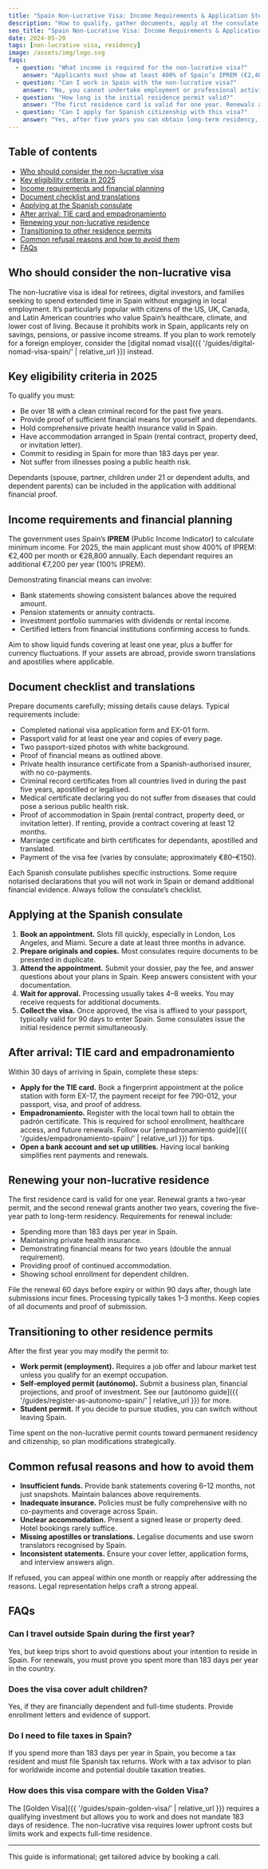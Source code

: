 ```yaml
---
title: "Spain Non-Lucrative Visa: Income Requirements & Application Steps"
description: "How to qualify, gather documents, apply at the consulate, and transition to residency—plus common reasons for refusals."
seo_title: "Spain Non-Lucrative Visa: Income Requirements & Application Steps"
date: 2024-05-20
tags: [non-lucrative visa, residency]
image: /assets/img/logo.svg
faqs:
  - question: "What income is required for the non-lucrative visa?"
    answer: "Applicants must show at least 400% of Spain’s IPREM (€2,400 per month or €28,800 annually) for the main applicant plus 100% of IPREM (€7,200 annually) for each dependant."
  - question: "Can I work in Spain with the non-lucrative visa?"
    answer: "No, you cannot undertake employment or professional activities in Spain, but after the first year you can modify the permit to a work visa if you meet the requirements."
  - question: "How long is the initial residence permit valid?"
    answer: "The first residence card is valid for one year. Renewals are granted for two years each if you maintain the income and insurance requirements."
  - question: "Can I apply for Spanish citizenship with this visa?"
    answer: "Yes, after five years you can obtain long-term residency, and after ten years of continuous residence you can apply for citizenship (or two years for many Latin American citizens)."
---
```


## Table of contents
- [Who should consider the non-lucrative visa](#who-should-consider-the-non-lucrative-visa)
- [Key eligibility criteria in 2025](#key-eligibility-criteria-in-2025)
- [Income requirements and financial planning](#income-requirements-and-financial-planning)
- [Document checklist and translations](#document-checklist-and-translations)
- [Applying at the Spanish consulate](#applying-at-the-spanish-consulate)
- [After arrival: TIE card and empadronamiento](#after-arrival-tie-card-and-empadronamiento)
- [Renewing your non-lucrative residence](#renewing-your-non-lucrative-residence)
- [Transitioning to other residence permits](#transitioning-to-other-residence-permits)
- [Common refusal reasons and how to avoid them](#common-refusal-reasons-and-how-to-avoid-them)
- [FAQs](#faqs)

## Who should consider the non-lucrative visa

The non-lucrative visa is ideal for retirees, digital investors, and families seeking to spend extended time in Spain without engaging in local employment. It’s particularly popular with citizens of the US, UK, Canada, and Latin American countries who value Spain’s healthcare, climate, and lower cost of living. Because it prohibits work in Spain, applicants rely on savings, pensions, or passive income streams. If you plan to work remotely for a foreign employer, consider the [digital nomad visa]({{ '/guides/digital-nomad-visa-spain/' | relative_url }}) instead.

## Key eligibility criteria in 2025

To qualify you must:

- Be over 18 with a clean criminal record for the past five years.
- Provide proof of sufficient financial means for yourself and dependants.
- Hold comprehensive private health insurance valid in Spain.
- Have accommodation arranged in Spain (rental contract, property deed, or invitation letter).
- Commit to residing in Spain for more than 183 days per year.
- Not suffer from illnesses posing a public health risk.

Dependants (spouse, partner, children under 21 or dependent adults, and dependent parents) can be included in the application with additional financial proof.

## Income requirements and financial planning

The government uses Spain’s **IPREM** (Public Income Indicator) to calculate minimum income. For 2025, the main applicant must show 400% of IPREM: €2,400 per month or €28,800 annually. Each dependant requires an additional €7,200 per year (100% IPREM).

Demonstrating financial means can involve:

- Bank statements showing consistent balances above the required amount.
- Pension statements or annuity contracts.
- Investment portfolio summaries with dividends or rental income.
- Certified letters from financial institutions confirming access to funds.

Aim to show liquid funds covering at least one year, plus a buffer for currency fluctuations. If your assets are abroad, provide sworn translations and apostilles where applicable.

## Document checklist and translations

Prepare documents carefully; missing details cause delays. Typical requirements include:

- Completed national visa application form and EX-01 form.
- Passport valid for at least one year and copies of every page.
- Two passport-sized photos with white background.
- Proof of financial means as outlined above.
- Private health insurance certificate from a Spanish-authorised insurer, with no co-payments.
- Criminal record certificates from all countries lived in during the past five years, apostilled or legalised.
- Medical certificate declaring you do not suffer from diseases that could pose a serious public health risk.
- Proof of accommodation in Spain (rental contract, property deed, or invitation letter). If renting, provide a contract covering at least 12 months.
- Marriage certificate and birth certificates for dependants, apostilled and translated.
- Payment of the visa fee (varies by consulate; approximately €80–€150).

Each Spanish consulate publishes specific instructions. Some require notarised declarations that you will not work in Spain or demand additional financial evidence. Always follow the consulate’s checklist.

## Applying at the Spanish consulate

1. **Book an appointment.** Slots fill quickly, especially in London, Los Angeles, and Miami. Secure a date at least three months in advance.
2. **Prepare originals and copies.** Most consulates require documents to be presented in duplicate.
3. **Attend the appointment.** Submit your dossier, pay the fee, and answer questions about your plans in Spain. Keep answers consistent with your documentation.
4. **Wait for approval.** Processing usually takes 4–8 weeks. You may receive requests for additional documents.
5. **Collect the visa.** Once approved, the visa is affixed to your passport, typically valid for 90 days to enter Spain. Some consulates issue the initial residence permit simultaneously.

## After arrival: TIE card and empadronamiento

Within 30 days of arriving in Spain, complete these steps:

- **Apply for the TIE card.** Book a fingerprint appointment at the police station with form EX-17, the payment receipt for fee 790-012, your passport, visa, and proof of address.
- **Empadronamiento.** Register with the local town hall to obtain the padrón certificate. This is required for school enrollment, healthcare access, and future renewals. Follow our [empadronamiento guide]({{ '/guides/empadronamiento-spain/' | relative_url }}) for tips.
- **Open a bank account and set up utilities.** Having local banking simplifies rent payments and renewals.

## Renewing your non-lucrative residence

The first residence card is valid for one year. Renewal grants a two-year permit, and the second renewal grants another two years, covering the five-year path to long-term residency. Requirements for renewal include:

- Spending more than 183 days per year in Spain.
- Maintaining private health insurance.
- Demonstrating financial means for two years (double the annual requirement).
- Providing proof of continued accommodation.
- Showing school enrollment for dependent children.

File the renewal 60 days before expiry or within 90 days after, though late submissions incur fines. Processing typically takes 1–3 months. Keep copies of all documents and proof of submission.

## Transitioning to other residence permits

After the first year you may modify the permit to:

- **Work permit (employment).** Requires a job offer and labour market test unless you qualify for an exempt occupation.
- **Self-employed permit (autónomo).** Submit a business plan, financial projections, and proof of investment. See our [autónomo guide]({{ '/guides/register-as-autonomo-spain/' | relative_url }}) for more.
- **Student permit.** If you decide to pursue studies, you can switch without leaving Spain.

Time spent on the non-lucrative permit counts toward permanent residency and citizenship, so plan modifications strategically.

## Common refusal reasons and how to avoid them

- **Insufficient funds.** Provide bank statements covering 6–12 months, not just snapshots. Maintain balances above requirements.
- **Inadequate insurance.** Policies must be fully comprehensive with no co-payments and coverage across Spain.
- **Unclear accommodation.** Present a signed lease or property deed. Hotel bookings rarely suffice.
- **Missing apostilles or translations.** Legalise documents and use sworn translators recognised by Spain.
- **Inconsistent statements.** Ensure your cover letter, application forms, and interview answers align.

If refused, you can appeal within one month or reapply after addressing the reasons. Legal representation helps craft a strong appeal.

## FAQs

### Can I travel outside Spain during the first year?

Yes, but keep trips short to avoid questions about your intention to reside in Spain. For renewals, you must prove you spent more than 183 days per year in the country.

### Does the visa cover adult children?

Yes, if they are financially dependent and full-time students. Provide enrollment letters and evidence of support.

### Do I need to file taxes in Spain?

If you spend more than 183 days per year in Spain, you become a tax resident and must file Spanish tax returns. Work with a tax advisor to plan for worldwide income and potential double taxation treaties.

### How does this visa compare with the Golden Visa?

The [Golden Visa]({{ '/guides/spain-golden-visa/' | relative_url }}) requires a qualifying investment but allows you to work and does not mandate 183 days of residence. The non-lucrative visa requires lower upfront costs but limits work and expects full-time residence.

---

This guide is informational; get tailored advice by booking a call.
